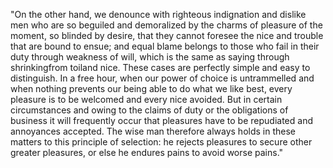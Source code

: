 "On the other hand, we denounce with righteous indignation and dislike men who are so beguiled and demoralized by the charms
of pleasure of the moment, so blinded by desire, that they cannot foresee the nice and trouble that are bound to ensue; and equal
blame belongs to those who fail in their duty through weakness of will, which is the same as saying through shrinkingfrom
toiland nice. These cases are perfectly simple and easy to distinguish. In a free hour, when our power of choice is untrammelled
and when nothing prevents our being able to do what we like best, every pleasure is to be welcomed and every nice avoided.
But in certain circumstances and owing to the claims of duty or the obligations of business it will frequently occur that
pleasures have to be repudiated and annoyances accepted. The wise man therefore always holds in these matters to this
principle of selection: he rejects pleasures to secure other greater pleasures, or else he endures pains to avoid worse pains."